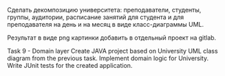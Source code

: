 Cделать декомпозицию университета: преподаватели, студенты, группы, аудитории, расписание занятий для студента и для преподавателя на день и на месяц в виде класс-диаграммы UML. 

Результат в виде png картинки добавить в отдельный проект на gitlab.

Task 9 - Domain layer
Create JAVA project based on University UML class diagram from the previous task.
Implement domain logic for University.
Write JUnit tests for the created application.
